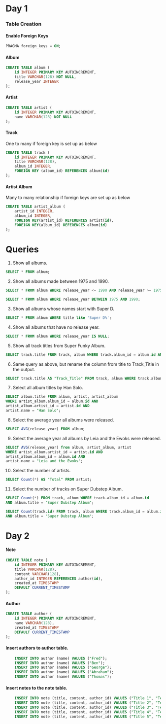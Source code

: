 # Day 1

### Table Creation

#### Enable Foreign Keys
```sql
PRAGMA foreign_keys = ON;
```
#### Album

```sql
CREATE TABLE album (
    id INTEGER PRIMARY KEY AUTOINCREMENT,
    title VARCHAR(128) NOT NULL,
    release_year INTEGER
);
```
#### Artist

```sql
CREATE TABLE artist (
    id INTEGER PRIMARY KEY AUTOINCREMENT,
    name VARCHAR(128) NOT NULL
);
```

#### Track

One to many if foreign key is set up as below

```sql
CREATE TABLE track (
    id INTEGER PRIMARY KEY AUTOINCREMENT,
    title VARCHAR(128),
    album_id INTEGER,
    FOREIGN KEY (album_id) REFERENCES album(id)
);
```

#### Artist Album

Many to many relationship if foreign keys are set up as below

```sql
CREATE TABLE artist_album (
    artist_id INTEGER,
    album_id INTEGER,
    FOREIGN KEY(artist_id) REFERENCES artist(id),
    FOREIGN KEY(album_id) REFERENCES album(id)
);
```
# Queries

1. Show all albums.
```sql
SELECT * FROM album;
```
2. Show all albums made between 1975 and 1990.
```sql
SELECT * FROM album WHERE release_year <= 1990 AND release_year >= 1975;
```
```sql
SELECT * FROM album WHERE release_year BETWEEN 1975 AND 1990;
```
3. Show all albums whose names start with Super D.
```sql
SELECT * FROM album WHERE title like 'Super D%';
```
4. Show all albums that have no release year.
```sql
SELECT * FROM album WHERE release_year IS NULL;
```
5. Show all track titles from Super Funky Album.
```sql
SELECT track.title FROM track, album WHERE track.album_id = album.id AND album.title = "Super Funky Album";
```
6. Same query as above, but rename the column from title to Track_Title in the output.
```sql
SELECT track.title AS "Track_Title" FROM track, album WHERE track.album_id = album.id AND album.title = "Super Funky Album";
```
7. Select all album titles by Han Solo.
```sql
SELECT album.title FROM album, artist, artist_album
WHERE artist_album.album_id = album.id AND
artist_album.artist_id = artist.id AND
artist.name = "Han Solo";
```
8. Select the average year all albums were released.
```sql
SELECT AVG(release_year) FROM album;
```
9. Select the average year all albums by Leia and the Ewoks were released.
```sql
SELECT AVG(release_year) from album, artist_album, artist
WHERE artist_album.artist_id = artist.id AND
artist_album.album_id = album.id AND
artist.name = "Leia and the Ewoks";
```
10. Select the number of artists.
```sql
SELECT Count(*) AS "Total" FROM artist;
```
11. Select the number of tracks on Super Dubstep Album.
```sql
SELECT Count(*) FROM track, album WHERE track.album_id = album.id
AND album.title = "Super Dubstep Album";
```

```sql
SELECT Count(track.id) FROM track, album WHERE track.album_id = album.id
AND album.title = "Super Dubstep Album";
```
# Day 2

#### Note

```sql
CREATE TABLE note (
    id INTEGER PRIMARY KEY AUTOINCREMENT,
    title VARCHAR(128),
    content VARCHAR(128),
    author_id INTEGER REFERENCES author(id),
    created_at TIMESTAMP
    DEFAULT CURRENT_TIMESTAMP
);
```

#### Author

```sql
CREATE TABLE author (
    id INTEGER PRIMARY KEY AUTOINCREMENT,
    name VARCHAR(128),
    created_at TIMESTAMP
    DEFAULT CURRENT_TIMESTAMP
);
```

#### Insert authors to author table.

```sql
    INSERT INTO author (name) VALUES ("Fred");
    INSERT INTO author (name) VALUES ("Ben");
    INSERT INTO author (name) VALUES ("George");
    INSERT INTO author (name) VALUES ("Abraham");
    INSERT INTO author (name) VALUES ("Thomas");
```
#### Insert notes to the note table.

```sql
    INSERT INTO note (title, content, author_id) VALUES ("Title 1", "Text 1", 1);
    INSERT INTO note (title, content, author_id) VALUES ("Title 2", "Text 2", 2);
    INSERT INTO note (title, content, author_id) VALUES ("Title 3", "Text 3", 3);
    INSERT INTO note (title, content, author_id) VALUES ("Title 4", "Text 4", 4);
    INSERT INTO note (title, content, author_id) VALUES ("Title 5", "Text 5", 5);
```